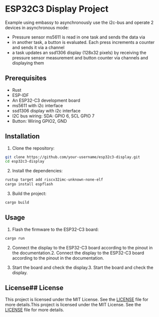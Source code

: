 # ESP32C3 Display Project

Example using embassy to asynchronously use the i2c-bus and operate 2 devices in asynchronous mode:
- Pressure sensor ms5611 is read in one task and sends the data via 
- in another task, a button is evaluated. Each press increments a counter and sends it via a channel
- a task updates an ssd1306 display (128x32 pixels) by receiving the pressure sensor measurement and button counter via channels and displaying them

## Prerequisites

- Rust
- ESP-IDF
- An ESP32-C3 development board
- ms5611 with i2c interface  
- ssd1306 display with i2c interface
- I2C bus wiring: SDA: GPIO 6, SCL GPIO 7
- Button: Wiring GPIO2, GND

## Installation

1. Clone the repository:
  ```sh
  git clone https://github.com/your-username/esp32c3-display.git
  cd esp32c3-display
  ```

2. Install the dependencies:
  ```sh
  rustup target add riscv32imc-unknown-none-elf
  cargo install espflash
  ```

3. Build the project:
  ```sh
  cargo build
  ```

## Usage

1. Flash the firmware to the ESP32-C3 board:
  ```sh
  cargo run
  ```


2. Connect the display to the ESP32-C3 board according to the pinout in the documentation.2. Connect the display to the ESP32-C3 board according to the pinout in the documentation.

3. Start the board and check the display.3. Start the board and check the display.

## License## License

This project is licensed under the MIT License. See the [LICENSE](LICENSE) file for more details.This project is licensed under the MIT License. See the [LICENSE](LICENSE) file for more details.
